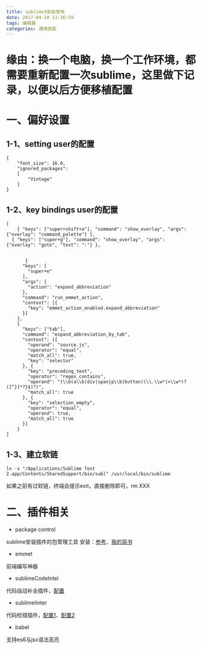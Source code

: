 ```yaml
---
title: sublime3安装使用
date: 2017-04-10 11:36:59
tags: 编辑器
categories: 通用技能
---
```


# 缘由：换一个电脑，换一个工作环境，都需要重新配置一次sublime，这里做下记录，以便以后方便移植配置

<!--more-->

# 一、偏好设置
## 1-1、setting user的配置
```
{
	"font_size": 16.0,
	"ignored_packages":
	[
		"Vintage"
	]
}
```

## 1-2、key bindings user的配置
```
[
	{ "keys": ["super+shift+a"], "command": "show_overlay", "args": {"overlay": "command_palette"} },
  { "keys": ["super+g"], "command": "show_overlay", "args": {"overlay": "goto", "text": ":"} },


	   {
      "keys": [
        "super+e"
      ],
      "args": {
        "action": "expand_abbreviation"
      },
      "command": "run_emmet_action",
      "context": [{
        "key": "emmet_action_enabled.expand_abbreviation"
      }]
    },
    {
      "keys": ["tab"],
      "command": "expand_abbreviation_by_tab",
      "context": [{
        "operand": "source.js",
        "operator": "equal",
        "match_all": true,
        "key": "selector"
      }, {
        "key": "preceding_text",
        "operator": "regex_contains",
        "operand": "(\\b(a\\b|div|span|p\\b|button)(\\.\\w*|>\\w*)?([^}]*?}$)?)",
        "match_all": true
      }, {
        "key": "selection_empty",
        "operator": "equal",
        "operand": true,
        "match_all": true
      }]
    }
]
```

## 1-3、建立软链
```
ln -s "/Applications/Sublime Text 2.app/Contents/SharedSupport/bin/subl" /usr/local/bin/sublime
```
如果之前有过软链，终端会提示exit，直接删除即可，rm XXX

# 二、插件相关
* package control

sublime安装插件的包管理工具
安装：[参考](https://www.imjeff.cn/blog/62/)、[我的简书](http://www.jianshu.com/p/1f0fe9476e0f)

* emmet

前端编写神器

* sublimeCodeIntel

代码自动补全插件，[配置](http://blog.csdn.net/hehexiaoxia/article/details/54134756)

* sublimelinter

代码检错插件，[配置1](http://www.cnblogs.com/lhb25/archive/2013/05/01/sublimelinter-for-js-css-coding.html)、[配置2](https://segmentfault.com/a/1190000000389188)

* babel

支持es6与jsx语法高亮
